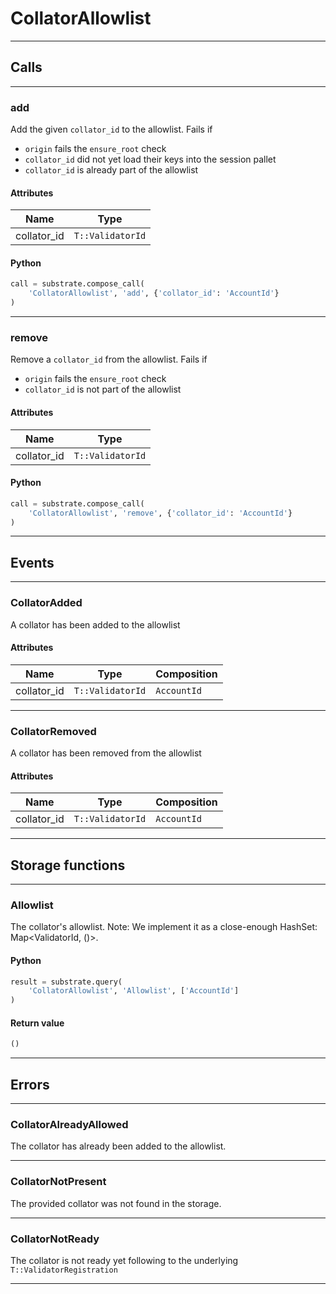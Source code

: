 
# CollatorAllowlist

---------
## Calls

---------
### add
Add the given `collator_id` to the allowlist.
Fails if
  - `origin` fails the `ensure_root` check
  - `collator_id` did not yet load their keys into the session pallet
  - `collator_id` is already part of the allowlist
#### Attributes
| Name | Type |
| -------- | -------- | 
| collator_id | `T::ValidatorId` | 

#### Python
```python
call = substrate.compose_call(
    'CollatorAllowlist', 'add', {'collator_id': 'AccountId'}
)
```

---------
### remove
Remove a `collator_id` from the allowlist.
Fails if
  - `origin` fails the `ensure_root` check
  - `collator_id` is not part of the allowlist
#### Attributes
| Name | Type |
| -------- | -------- | 
| collator_id | `T::ValidatorId` | 

#### Python
```python
call = substrate.compose_call(
    'CollatorAllowlist', 'remove', {'collator_id': 'AccountId'}
)
```

---------
## Events

---------
### CollatorAdded
A collator has been added to the allowlist
#### Attributes
| Name | Type | Composition
| -------- | -------- | -------- |
| collator_id | `T::ValidatorId` | ```AccountId```

---------
### CollatorRemoved
A collator has been removed from the allowlist
#### Attributes
| Name | Type | Composition
| -------- | -------- | -------- |
| collator_id | `T::ValidatorId` | ```AccountId```

---------
## Storage functions

---------
### Allowlist
 The collator&#x27;s allowlist.
 Note: We implement it as a close-enough HashSet: Map&lt;ValidatorId, ()&gt;.

#### Python
```python
result = substrate.query(
    'CollatorAllowlist', 'Allowlist', ['AccountId']
)
```

#### Return value
```python
()
```
---------
## Errors

---------
### CollatorAlreadyAllowed
The collator has already been added to the allowlist.

---------
### CollatorNotPresent
The provided collator was not found in the storage.

---------
### CollatorNotReady
The collator is not ready yet following to the underlying `T::ValidatorRegistration`

---------
